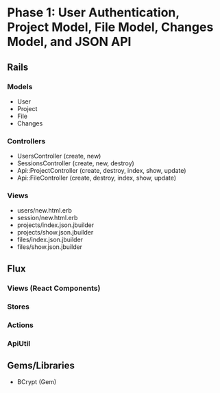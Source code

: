 # Phase 1: User Authentication, Project Model, File Model, Changes Model, and JSON API

## Rails
### Models
* User
* Project
* File
* Changes

### Controllers
* UsersController (create, new)
* SessionsController (create, new, destroy)
* Api::ProjectController (create, destroy, index, show, update)
* Api::FileController (create, destroy, index, show, update)

### Views
* users/new.html.erb
* session/new.html.erb
* projects/index.json.jbuilder
* projects/show.json.jbuilder
* files/index.json.jbuilder
* files/show.json.jbuilder

## Flux
### Views (React Components)

### Stores

### Actions

### ApiUtil

## Gems/Libraries
* BCrypt (Gem)

